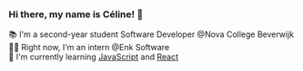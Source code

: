 ### Hi there, my name is Céline! 💖

📚 I'm a second-year student Software Developer @Nova College Beverwijk<br />
👩‍💻 Right now, I'm an intern @Enk Software <br />
🌱 I'm currently learning <a href="https://www.udemy.com/course/the-complete-javascript-course/">JavaScript</a> and <a href="https://www.codebreakthrough.com/view/courses/free-react-course">React</a>

<!--
**cbijtenhoorn/cbijtenhoorn** is a ✨ _special_ ✨ repository because its `README.md` (this file) appears on your GitHub profile.

Here are some ideas to get you started:

- 🔭 I’m currently working on ...
- 🌱 I’m currently learning ...
- 👯 I’m looking to collaborate on ...
- 🤔 I’m looking for help with ...
- 💬 Ask me about ...
- 📫 How to reach me: ...
- 😄 Pronouns: ...
- ⚡ Fun fact: ...
-->

